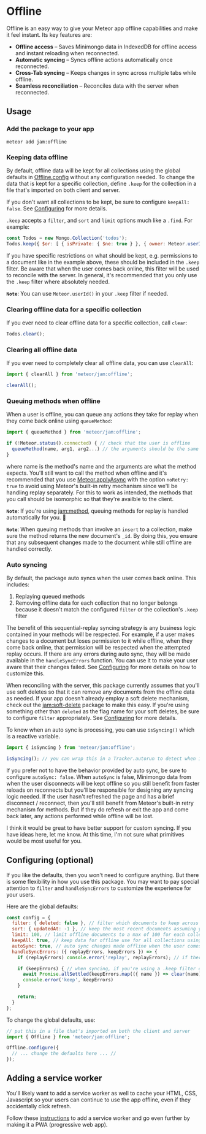 # Offline

Offline is an easy way to give your Meteor app offline capabilities and make it feel instant. Its key features are:

* **Offline access** – Saves Minimongo data in IndexedDB for offline access and instant reloading when reconnected.
* **Automatic syncing** – Syncs offline actions automatically once reconnected.
* **Cross-Tab syncing** – Keeps changes in sync across multiple tabs while offline.
* **Seamless reconciliation** – Reconciles data with the server when reconnected.

## Usage

### Add the package to your app
`meteor add jam:offline`

### Keeping data offline
By default, offline data will be kept for all collections using the global defaults in [Offline.config](#configuring-optional) without any configuration needed. To change the data that is kept for a specific collection, define `.keep` for the collection in a file that's imported on both client and server.

If you don't want all collections to be kept, be sure to configure `keepAll: false`. See [Configuring](#configuring-optional) for more details.

`.keep` accepts a `filter`, and `sort` and `limit` options much like a `.find`. For example:

```js
const Todos = new Mongo.Collection('todos');
Todos.keep({ $or: [ { isPrivate: { $ne: true } }, { owner: Meteor.userId() } ]}, { limit: 200 }) // this will override any global defaults
```

If you have specific restrictions on what should be kept, e.g. permissions to a document like in the example above, these should be included in the `.keep` filter. Be aware that when the user comes back online, this filter will be used to reconcile with the server. In general, it's recommended that you only use the `.keep` filter where absolutely needed.

**`Note`**: You can use `Meteor.userId()` in your `.keep` filter if needed.

### Clearing offline data for a specific collection
If you ever need to clear offline data for a specific collection, call `clear`:

```js
Todos.clear();
```

### Clearing all offline data
If you ever need to completely clear all offline data, you can use `clearAll`:

```js
import { clearAll } from 'meteor/jam:offline';

clearAll();
```

### Queuing methods when offline
When a user is offline, you can queue any actions they take for replay when they come back online using `queueMethod`:

```js
import { queueMethod } from 'meteor/jam:offline';

if (!Meteor.status().connected) { // check that the user is offline
  queueMethod(name, arg1, arg2...) // the arguments should be the same form that you'd use for Meteor.callAsync
}
```
where name is the method's name and the arguments are what the method expects. You'll still want to call the method when offline and it's recommended that you use [Meteor.applyAsync](https://docs.meteor.com/api/methods.html#Meteor-applyAsync) with the option `noRetry: true` to avoid using Meteor's built-in retry mechanism since we'll be handling replay separately. For this to work as intended, the methods that you call should be isomorphic so that they're availble to the client.

**`Note`**: If you're using [jam:method](https://github.com/jamauro/method), queuing methods for replay is handled automatically for you. 🎉

**`Note`**: When queuing methods than involve an `insert` to a collection, make sure the method returns the new document's `_id`. By doing this, you ensure that any subsequent changes made to the document while still offline are handled correctly.

### Auto syncing
By default, the package auto syncs when the user comes back online. This includes:

1. Replaying queued methods
2. Removing offline data for each collection that no longer belongs because it doesn't match the configured `filter` or the collection's `.keep` filter

The benefit of this sequential-replay syncing strategy is any business logic contained in your methods will be respected. For example, if a user makes changes to a document but loses permission to it while offline, when they come back online, that permission will be respected when the attempted replay occurs. If there are any errors during auto sync, they will be made available in the `handleSyncErrors` function. You can use it to make your user aware that their changes failed. See [Configuring](#configuring-optional) for more details on how to customize this.

When reconciling with the server, this package currently assumes that you'll use soft deletes so that it can remove any documents from the offline data as needed. If your app doesn't already employ a soft delete mechanism, check out the [jam:soft-delete](https://github.com/jamauro/soft-delete) package to make this easy. If you're using something other than `deleted` as the flag name for your soft deletes, be sure to configure `filter` appropriately. See [Configuring](#configuring-optional) for more details.

To know when an auto sync is processing, you can use `isSyncing()` which is a reactive variable.

```js
import { isSyncing } from 'meteor/jam:offline';

isSyncing(); // you can wrap this in a Tracker.autorun to detect when it changes
```

If you prefer not to have the behavior provided by auto sync, be sure to configure `autoSync: false`. When `autoSync` is false, Minimongo data from when the user disconnects will be kept offline so you still benefit from faster reloads on reconnects but you'll be responsible for designing any syncing logic needed. If the user hasn't refreshed the page and has a brief disconnect / reconnect, then you'll still benefit from Meteor's built-in retry mechanism for methods. But if they do refresh or exit the app and come back later, any actions performed while offline will be lost.

I think it would be great to have better support for custom syncing. If you have ideas here, let me know. At this time, I'm not sure what primitives would be most useful for you.

## Configuring (optional)
If you like the defaults, then you won't need to configure anything. But there is some flexibility in how you use this package. You may want to pay special attention to `filter` and `handleSyncErrors` to customize the experience for your users.

Here are the global defaults:
```js
const config = {
  filter: { deleted: false }, // filter which documents to keep across all collections. Recommended: use soft deletes, if you're using a different flag for your soft deletes, you'll want to change this.
  sort: { updatedAt: -1 }, // keep the most recent documents assuming you have an updatedAt on each doc. if you're using a different field name for timestamps, you'll want to change this.
  limit: 100, // limit offline documents to a max of 100 for each collection. technically indexeddb can handle significantly more than this so you'll need to determine what works best for your app.
  keepAll: true, // keep data for offline use for all collections using the global filter, sort, limit. to keep data for only certain collections, set this to false and then use collection.keep() for the collections you want to use offline.
  autoSync: true, // auto sync changes made offline when the user comes back online
  handleSyncErrors: ({ replayErrors, keepErrors }) => {
    if (replayErrors) console.error('replay', replayErrors); // if there are errors when the Meteor methods are replayed, they will be in array here with the name of the method, the method's args, and the error itself. you can use it to alert your user, logging purposes, etc.

    if (keepErrors) { // when syncing, if you're using a .keep filter or you have a global filter in the config that isn't an empty object, and there are errors reconciling with the server, they will be in an array here with the name of the collection and the error itself. you can customize how you handle these. by default, we clear the offline database for the collection since it could have stale data and reload the page.
      await Promise.allSettled(keepErrors.map(({ name }) => clear(name)));
      console.error('keep', keepErrors)
    }

    return;
  }
};
````

To change the global defaults, use:
```js
// put this in a file that's imported on both the client and server
import { Offline } from 'meteor/jam:offline';

Offline.configure({
  // ... change the defaults here ... //
});
```

## Adding a service worker
You'll likely want to add a service worker as well to cache your HTML, CSS, Javascript so your users can continue to use the app offline, even if they accidentally click refresh.

Follow these [instructions](https://github.com/jamauro/pwa-kit) to add a service worker and go even further by making it a PWA (progressive web app).
